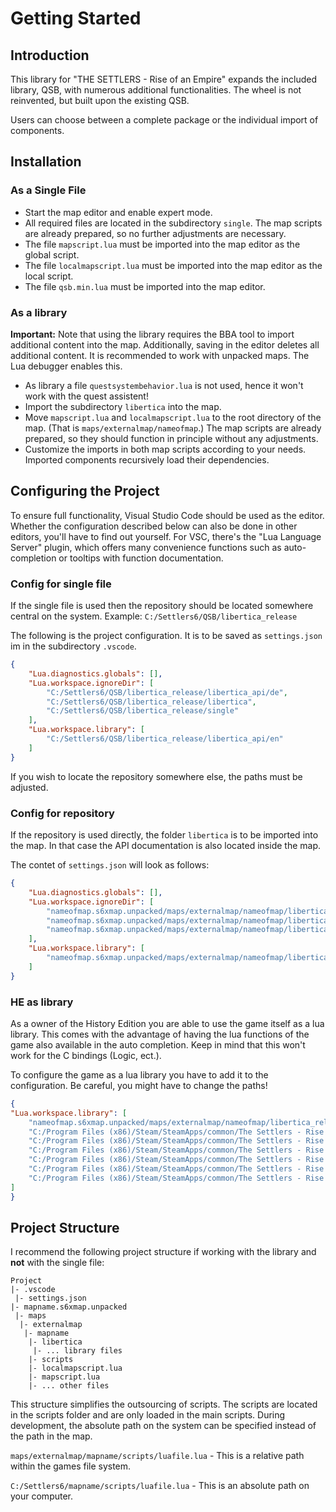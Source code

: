 # Getting Started

## Introduction

This library for "THE SETTLERS - Rise of an Empire" expands the included library, QSB, with numerous additional functionalities. The wheel is not reinvented, but built upon the existing QSB.

Users can choose between a complete package or the individual import of components.

## Installation

### As a Single File

* Start the map editor and enable expert mode.
* All required files are located in the subdirectory `single`. The map scripts are already prepared, so no further adjustments are necessary.
* The file `mapscript.lua` must be imported into the map editor as the global script.
* The file `localmapscript.lua` must be imported into the map editor as the local script.
* The file `qsb.min.lua` must be imported into the map editor.

### As a library

**Important:** Note that using the library requires the BBA tool to import additional content into the map. Additionally, saving in the editor deletes all additional content. It is recommended to work with unpacked maps. The Lua debugger enables this.

* As library a file `questsystembehavior.lua` is not used, hence it won't work with the quest assistent!
* Import the subdirectory `libertica` into the map.
* Move `mapscript.lua` and `localmapscript.lua` to the root directory of the map. (That is `maps/externalmap/nameofmap`.) The map scripts are already prepared, so they should function in principle without any adjustments.
* Customize the imports in both map scripts according to your needs. Imported components recursively load their dependencies.

## Configuring the Project

To ensure full functionality, Visual Studio Code should be used as the editor. Whether the configuration described below can also be done in other editors, you'll have to find out yourself. For VSC, there's the "Lua Language Server" plugin, which offers many convenience functions such as auto-completion or tooltips with function documentation.

### Config for single file

If the single file is used then the repository should be located somewhere central on the system. Example: `C:/Settlers6/QSB/libertica_release`

The following is the project configuration. It is to be saved as `settings.json` im in the subdirectory `.vscode`.
```json
{
    "Lua.diagnostics.globals": [],
    "Lua.workspace.ignoreDir": [
        "C:/Settlers6/QSB/libertica_release/libertica_api/de",
        "C:/Settlers6/QSB/libertica_release/libertica",
        "C:/Settlers6/QSB/libertica_release/single"
    ],
    "Lua.workspace.library": [
        "C:/Settlers6/QSB/libertica_release/libertica_api/en"
    ]
}
```
If you wish to locate the repository somewhere else, the paths must be adjusted.

### Config for repository

If the repository is used directly, the folder `libertica` is to be imported into the map. In that case the API documentation is also located inside the map.

The contet of `settings.json` will look as follows:
```json
{
    "Lua.diagnostics.globals": [],
    "Lua.workspace.ignoreDir": [
        "nameofmap.s6xmap.unpacked/maps/externalmap/nameofmap/libertica_release/libertica_api/de",
        "nameofmap.s6xmap.unpacked/maps/externalmap/nameofmap/libertica_release/libertica",
        "nameofmap.s6xmap.unpacked/maps/externalmap/nameofmap/libertica_release/single"
    ],
    "Lua.workspace.library": [
        "nameofmap.s6xmap.unpacked/maps/externalmap/nameofmap/libertica_release/libertica_api/en"
    ]
}
```

### HE as library

As a owner of the History Edition you are able to use the game itself as a lua library. This comes with the advantage of having the lua functions of the game also available in the auto completion. Keep in mind that this won't work for the C bindings (Logic, ect.).

To configure the game as a lua library you have to add it to the configuration. Be careful, you might have to change the paths!
```json
{
"Lua.workspace.library": [
    "nameofmap.s6xmap.unpacked/maps/externalmap/nameofmap/libertica_release/libertica_api/en",
    "C:/Program Files (x86)/Steam/SteamApps/common/The Settlers - Rise of an Empire - History Edition/Data/base/shr/Script/Global",
    "C:/Program Files (x86)/Steam/SteamApps/common/The Settlers - Rise of an Empire - History Edition/Data/base/shr/Script/Local",
    "C:/Program Files (x86)/Steam/SteamApps/common/The Settlers - Rise of an Empire - History Edition/Data/base/shr/Script/Shared",
    "C:/Program Files (x86)/Steam/SteamApps/common/The Settlers - Rise of an Empire - History Edition/Data/extra1/shr/Script/Global",
    "C:/Program Files (x86)/Steam/SteamApps/common/The Settlers - Rise of an Empire - History Edition/Data/extra1/shr/Script/Local",
    "C:/Program Files (x86)/Steam/SteamApps/common/The Settlers - Rise of an Empire - History Edition/Data/extra1/shr/Script/Shared"
]
}
```

## Project Structure

I recommend the following project structure if working with the library and __not__ with the single file:

```
Project
|- .vscode
 |- settings.json
|- mapname.s6xmap.unpacked
 |- maps
  |- externalmap
   |- mapname
    |- libertica
     |- ... library files
    |- scripts
    |- localmapscript.lua
    |- mapscript.lua
    |- ... other files
```

This structure simplifies the outsourcing of scripts. The scripts are located in the scripts folder and are only loaded in the main scripts. During development, the absolute path on the system can be specified instead of the path in the map.

`maps/externalmap/mapname/scripts/luafile.lua` - This is a relative path within the games file system.

`C:/Settlers6/mapname/scripts/luafile.lua` - This is an absolute path on your computer.
